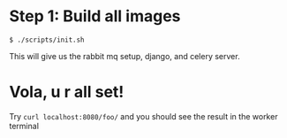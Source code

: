 # Step 1: Build all images

```
$ ./scripts/init.sh
```

This will give us the rabbit mq setup, django, and celery server.

# Vola, u r all set!

Try `curl localhost:8080/foo/` and you should see the result in the worker terminal
